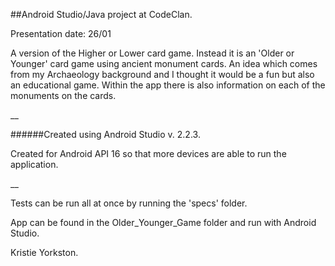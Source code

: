 ##Android Studio/Java project at CodeClan.

Presentation date: 26/01

A version of the Higher or Lower card game.  Instead it is an 'Older or Younger' card game using ancient monument cards.
An idea which comes from my Archaeology background and I thought it would be a fun but also an educational game.  Within the app there is also information on each of the monuments on the cards.

__

######Created using Android Studio v. 2.2.3.

Created for Android API 16 so that more devices are able to run the application.

__

Tests can be run all at once by running the 'specs' folder.

App can be found in the Older_Younger_Game folder and run with Android Studio.


Kristie Yorkston.
